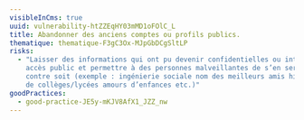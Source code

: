 ```yaml
---
visibleInCms: true
uuid: vulnerability-htZZEqHY03mMD1oFOlC_L
title: Abandonner des anciens comptes ou profils publics.
thematique: thematique-F3gC3Ox-MJpGbDCgSltLP
risks:
  - "Laisser des informations qui ont pu devenir confidentielles ou intimes en
    accès public et permettre à des personnes malveillantes de s’en servir
    contre soit (exemple : ingénierie sociale nom des meilleurs amis histoires
    de collèges/lycées amours d’enfances etc.)"
goodPractices:
  - good-practice-JE5y-mKJV8AfX1_JZZ_nw
---
```

